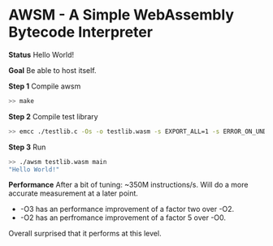 # AWSM - A Simple WebAssembly Bytecode Interpreter

**Status** Hello World!

**Goal** Be able to host itself.


**Step 1** Compile awsm
```sh
>> make
```

**Step 2** Compile test library

```sh
>> emcc ./testlib.c -Os -o testlib.wasm -s EXPORT_ALL=1 -s ERROR_ON_UNDEFINED_SYMBOLS=0 -s TOTAL_MEMORY=1MB -s TOTAL_STACK=128kB -s ALLOW_MEMORY_GROWTH=1 -s EXPORTED_FUNCTIONS='["_add", "_main", "_fib", "_test_everything"]'
```

**Step 3** Run

```sh
>> ./awsm testlib.wasm main
"Hello World!"

```

**Performance** After a bit of tuning: ~350M instructions/s. Will do a more accurate measurement at a later point.

- -O3 has an performance improvement of a factor two over -O2.
- -O2 has an perfromance improvement of a factor 5 over -O0.

Overall surprised that it performs at this level.
